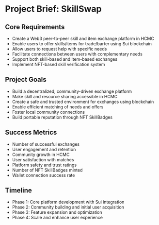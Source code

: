 # Project Brief: SkillSwap

## Core Requirements
- Create a Web3 peer-to-peer skill and item exchange platform in HCMC
- Enable users to offer skills/items for trade/barter using Sui blockchain
- Allow users to request help with specific needs
- Facilitate connections between users with complementary needs
- Support both skill-based and item-based exchanges
- Implement NFT-based skill verification system

## Project Goals
- Build a decentralized, community-driven exchange platform
- Make skill and resource sharing accessible in HCMC
- Create a safe and trusted environment for exchanges using blockchain
- Enable efficient matching of needs and offers
- Foster local community connections
- Build portable reputation through NFT SkillBadges

## Success Metrics
- Number of successful exchanges
- User engagement and retention
- Community growth in HCMC
- User satisfaction with matches
- Platform safety and trust ratings
- Number of NFT SkillBadges minted
- Wallet connection success rate

## Timeline
- Phase 1: Core platform development with Sui integration
- Phase 2: Community building and initial user acquisition
- Phase 3: Feature expansion and optimization
- Phase 4: Scale and enhance user experience 